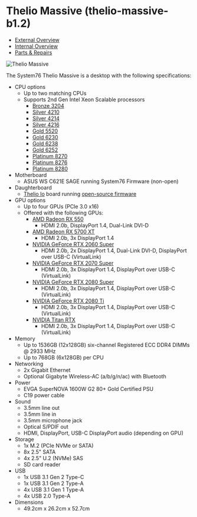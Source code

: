 # Thelio Massive (thelio-massive-b1.2)

- [External Overview](./external-overview.md)
- [Internal Overview](./internal-overview.md)
- [Parts & Repairs](./repairs.md)

![Thelio Massive](./img/thelio-massive-b1.2.png)

The System76 Thelio Massive is a desktop with the following specifications:

- CPU options
    - Up to two matching CPUs
    - Supports 2nd Gen Intel Xeon Scalable processors
        - [Bronze 3204](https://ark.intel.com/content/www/us/en/ark/products/193381/intel-xeon-bronze-3204-processor-8-25m-cache-1-90-ghz.html)
        - [Silver 4210](https://ark.intel.com/content/www/us/en/ark/products/193384/intel-xeon-silver-4210-processor-13-75m-cache-2-20-ghz.html)
        - [Silver 4214](https://ark.intel.com/content/www/us/en/ark/products/193385/intel-xeon-silver-4214-processor-16-5m-cache-2-20-ghz.html)
        - [Silver 4216](https://ark.intel.com/content/www/us/en/ark/products/193394/intel-xeon-silver-4216-processor-22m-cache-2-10-ghz.html)
        - [Gold 5520](https://ark.intel.com/content/www/us/en/ark/products/193388/intel-xeon-gold-5220-processor-24-75m-cache-2-20-ghz.html)
        - [Gold 6230](https://ark.intel.com/content/www/us/en/ark/products/192437/intel-xeon-gold-6230-processor-27-5m-cache-2-10-ghz.html)
        - [Gold 6238](https://ark.intel.com/content/www/us/en/ark/products/193949/intel-xeon-gold-6238-processor-30-25m-cache-2-10-ghz.html)
        - [Gold 6252](https://ark.intel.com/content/www/us/en/ark/products/192447/intel-xeon-gold-6252-processor-35-75m-cache-2-10-ghz.html)
        - [Platinum 8270](https://ark.intel.com/content/www/us/en/ark/products/192482/intel-xeon-platinum-8270-processor-35-75m-cache-2-70-ghz.html)
        - [Platinum 8276](https://ark.intel.com/content/www/us/en/ark/products/192470/intel-xeon-platinum-8276-processor-38-5m-cache-2-20-ghz.html)
        - [Platinum 8280](https://ark.intel.com/content/www/us/en/ark/products/192478/intel-xeon-platinum-8280-processor-38-5m-cache-2-70-ghz.html)
- Motherboard
    - ASUS WS C621E SAGE running System76 Firmware (non-open)
- Daughterboard
    - [Thelio Io](https://github.com/system76/thelio-io) board running [open-source firmware](https://github.com/system76/thelio-io-firmware)
- GPU options
    - Up to four GPUs (PCIe 3.0 x16)
    - Offered with the following GPUs:
        - [AMD Radeon RX 550](https://www.amd.com/en/products/graphics/radeon-rx-550)
            - HDMI 2.0b, DisplayPort 1.4, Dual-Link DVI-D
        - [AMD Radeon RX 5700 XT](https://www.amd.com/en/products/graphics/amd-radeon-rx-5700-xt)
            - HDMI 2.0b, 3x DisplayPort 1.4
        - [NVIDIA GeForce RTX 2060 Super](https://www.nvidia.com/en-us/geforce/graphics-cards/rtx-2060-super/)
            - HDMI 2.0b, 2x DisplayPort 1.4, Dual-Link DVI-D, DisplayPort over USB-C (VirtualLink)
        - [NVIDIA GeForce RTX 2070 Super](https://www.nvidia.com/en-us/geforce/graphics-cards/rtx-2070-super/)
            - HDMI 2.0b, 3x DisplayPort 1.4, DisplayPort over USB-C (VirtualLink)
        - [NVIDIA GeForce RTX 2080 Super](https://www.nvidia.com/en-us/geforce/graphics-cards/rtx-2080-super/)
            - HDMI 2.0b, 3x DisplayPort 1.4, DisplayPort over USB-C (VirtualLink)
        - [NVIDIA GeForce RTX 2080 Ti](https://www.nvidia.com/en-us/geforce/graphics-cards/rtx-2080-ti/)
            - HDMI 2.0b, 3x DisplayPort 1.4, DisplayPort over USB-C (VirtualLink)
        - [NVIDIA Titan RTX](https://www.nvidia.com/en-us/deep-learning-ai/products/titan-rtx/)
            - HDMI 2.0b, 3x DisplayPort 1.4, DisplayPort over USB-C (VirtualLink)
- Memory
    - Up to 1536GB (12x128GB) six-channel Registered ECC DDR4 DIMMs @ 2933 MHz
    - Up to 768GB (6x128GB) per CPU
- Networking
    - 2x Gigabit Ethernet
    - Optional Gigabyte Wireless-AC (a/b/g/n/ac) with Bluetooth
- Power
    - EVGA SuperNOVA 1600W G2 80+ Gold Certified PSU
    - C19 power cable
- Sound
    - 3.5mm line out
    - 3.5mm line in
    - 3.5mm microphone jack
    - Optical S/PDIF out
    - HDMI, DisplayPort, USB-C DisplayPort audio (depending on GPU)
- Storage
    - 1x M.2 (PCIe NVMe or SATA)
    - 8x 2.5" SATA
    - 4x 2.5" U.2 (NVMe) SAS
    - SD card reader
- USB
    - 1x USB 3.1 Gen 2 Type-C
    - 1x USB 3.1 Gen 2 Type-A
    - 4x USB 3.1 Gen 1 Type-A
    - 4x USB 2.0 Type-A
- Dimensions
    - 49.2cm x 26.2cm x 52.7cm

